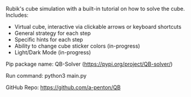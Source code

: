 Rubik's cube simulation with a built-in tutorial on how to solve the cube.
Includes:
 - Virtual cube, interactive via clickable arrows or keyboard shortcuts
 - General strategy for each step
 - Specific hints for each step
 - Ability to change cube sticker colors (in-progress)
 - Light/Dark Mode (in-progress)

Pip package name: QB-Solver (https://pypi.org/project/QB-solver/)

Run command: python3 main.py

GitHub Repo: https://github.com/a-penton/QB